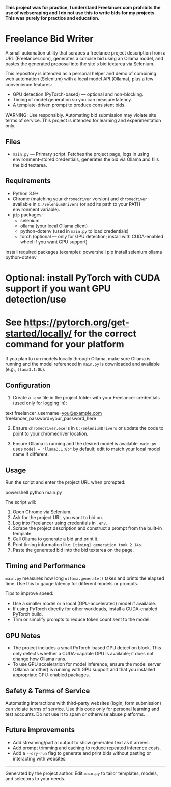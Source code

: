 **This project was for practice, I understand Freelancer.com prohibits the use of webscraping and I do not use this to write bids for my projects. This was purely for practice and education.**

# Freelance Bid Writer

A small automation utility that scrapes a freelance project description from a URL (Freelancer.com), generates a concise bid using an Ollama model, and pastes the generated proposal into the site's bid textarea via Selenium.

This repository is intended as a personal helper and demo of combining web automation (Selenium) with a local model API (Ollama), plus a few convenience features:

- GPU detection (PyTorch-based) — optional and non-blocking.
- Timing of model generation so you can measure latency.
- A template-driven prompt to produce consistent bids.

WARNING: Use responsibly. Automating bid submission may violate site terms of service. This project is intended for learning and experimentation only.

## Files

- `main.py` — Primary script. Fetches the project page, logs in using environment-stored credentials, generates the bid via Ollama and fills the bid textarea.

## Requirements

- Python 3.9+
- Chrome (matching your `chromedriver` version) and `chromedriver` available in `C:/SeleniumDrivers` (or add its path to your PATH environment variable).
- `pip` packages:
	- selenium
	- ollama (your local Ollama client)
	- python-dotenv (used in `main.py` to load credentials)
	- torch (optional — only for GPU detection; install with CUDA-enabled wheel if you want GPU support)

Install required packages (example):
powershell
pip install selenium ollama python-dotenv
# Optional: install PyTorch with CUDA support if you want GPU detection/use
# See https://pytorch.org/get-started/locally/ for the correct command for your platform


If you plan to run models locally through Ollama, make sure Ollama is running and the model referenced in `main.py` is downloaded and available (e.g., `llama3.1:8b`).

## Configuration

1. Create a `.env` file in the project folder with your Freelancer credentials (used only for logging in):

text
freelancer_username=you@example.com
freelancer_password=your_password_here


2. Ensure `chromedriver.exe` is in `C:/SeleniumDrivers` or update the code to point to your chromedriver location.

3. Ensure Ollama is running and the desired model is available. `main.py` uses `model = "llama3.1:8b"` by default; edit to match your local model name if different.

## Usage

Run the script and enter the project URL when prompted:

powershell
python main.py


The script will:

1. Open Chrome via Selenium.
2. Ask for the project URL you want to bid on.
3. Log into Freelancer using credentials in `.env`.
4. Scrape the project description and construct a prompt from the built-in template.
5. Call Ollama to generate a bid and print it.
6. Print timing information like: `[timing] generation took 2.14s`.
7. Paste the generated bid into the bid textarea on the page.

## Timing and Performance

`main.py` measures how long `ollama.generate()` takes and prints the elapsed time. Use this to gauge latency for different models or prompts.

Tips to improve speed:

- Use a smaller model or a local (GPU-accelerated) model if available.
- If using PyTorch directly for other workloads, install a CUDA-enabled PyTorch build.
- Trim or simplify prompts to reduce token count sent to the model.

## GPU Notes

- The project includes a small PyTorch-based GPU detection block. This only detects whether a CUDA-capable GPU is available; it does not change how Ollama runs.
- To use GPU acceleration for model inference, ensure the model server (Ollama or other) is running with GPU support and that you installed appropriate GPU-enabled packages.

## Safety & Terms of Service

Automating interactions with third-party websites (login, form submission) can violate terms of service. Use this code only for personal learning and test accounts. Do not use it to spam or otherwise abuse platforms.

## Future improvements

- Add streaming/partial output to show generated text as it arrives.
- Add prompt trimming and caching to reduce repeated inference costs.
- Add a `--dry-run` flag to generate and print bids without pasting or interacting with websites.

---
Generated by the project author. Edit `main.py` to tailor templates, models, and selectors to your needs.

```
